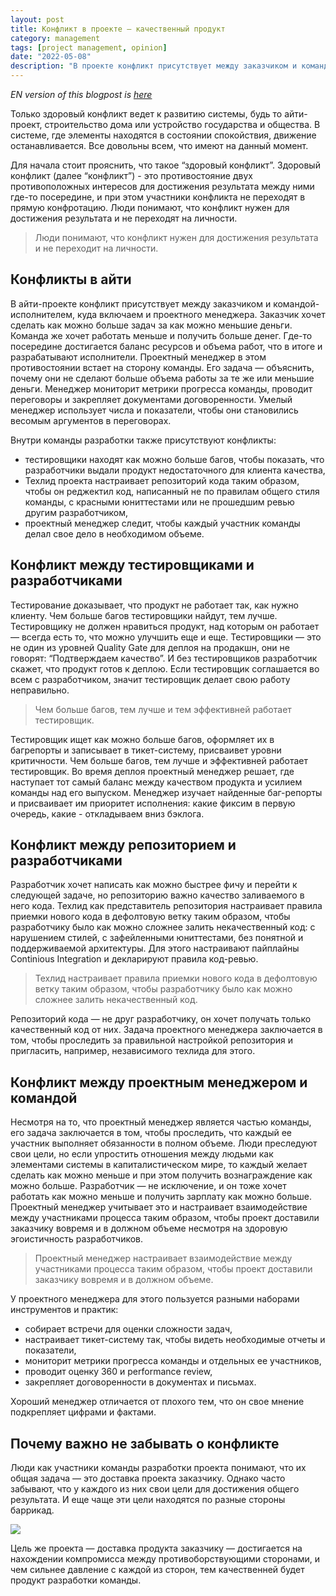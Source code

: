```yaml
---
layout: post
title: Конфликт в проекте – качественный продукт
category: management
tags: [project management, opinion]
date: "2022-05-08"
description: "В проекте конфликт присутствует между заказчиком и командой разработчиков, включая и проектного менеджера. Заказчик хочет сделать как можно больше задач за как можно меньшие деньги, а команда же хочет работать меньше и получить больше денег. И где-то посередине достигается баланс ресурсов и объема работ."
---
```


*EN version of this blogpost is [here](https://mgorbatyuk.dev/blog/management/2022-05-09-conflicts-in-it-en/)*

Только здоровый конфликт ведет к развитию системы, будь то айти-проект, строительство дома или устройство государства и общества. В системе, где элементы находятся в состоянии спокойствия, движение останавливается. Все довольны всем, что имеют на данный момент.

Для начала стоит прояснить, что такое “здоровый конфликт”. Здоровый конфликт (далее “конфликт”) - это противостояние двух противоположных интересов для достижения результата между ними где-то посередине, и при этом участники конфликта не переходят в прямую конфротацию. Люди понимают, что конфликт нужен для достижения результата и не переходят на личности.

> Люди понимают, что конфликт нужен для достижения результата и не переходит на личности.

## Конфликты в айти

В айти-проекте конфликт присутствует между заказчиком и командой-исполнителем, куда включаем и проектного менеджера. Заказчик хочет сделать как можно больше задач за как можно меньшие деньги. Команда же хочет работать меньше и получить больше денег. Где-то посередине достигается баланс ресурсов и объема работ, что в итоге и разрабатывают исполнители. Проектный менеджер в этом противостоянии встает на сторону команды. Его задача — объяснить, почему они не сделают больше объема работы за те же или меньшие деньги. Менеджер мониторит метрики прогресса команды, проводит переговоры и закрепляет документами договоренности. Умелый менеджер использует числа и показатели, чтобы они становились весомым аргументов в переговорах.

Внутри команды разработки также присутствуют конфликты:

- тестировщики находят как можно больше багов, чтобы показать, что разработчики выдали продукт недостаточного для клиента качества,
- Техлид проекта настраивает репозиторий кода таким образом, чтобы он реджектил код, написанный не по правилам общего стиля команды, с красными юниттестами или не прошедшим ревью другим разработчиком,
- проектный менеджер следит, чтобы каждый участник команды делал свое дело в необходимом объеме.

## Конфликт между тестировщиками и разработчиками

Тестирование доказывает, что продукт не работает так, как нужно клиенту. Чем больше багов тестировщики найдут, тем лучше. Тестировщику не должен нравиться продукт, над которым он работает — всегда есть то, что можно улучшить еще и еще. Тестировщики — это не один из уровней Quality Gate для деплоя на продакшн, они не говорят: “Подтверждаем качество”. И без тестировщиков разработчик скажет, что продукт готов к деплою. Если тестировщик соглашается во всем с разработчиком, значит тестировщик делает свою работу неправильно.

> Чем больше багов, тем лучше и тем эффективней работает тестировщик.

Тестировщик ищет как можно больше багов, оформляет их в багрепорты и записывает в тикет-систему, присваивет уровни критичности. Чем больше багов, тем лучше и эффективней работает тестировщик. Во время деплоя проектный менеджер решает, где наступает тот самый баланс между качеством продукта и усилием команды над его выпуском. Менеджер изучает найденные баг-репорты и присваивает им приоритет исполнения: какие фиксим в первую очередь, какие - откладываем вниз бэклога.

## Конфликт между репозиторием и разработчиками
Разработчик хочет написать как можно быстрее фичу и перейти к следующей задаче, но репозиторию важно качество заливаемого в него кода. Техлид как представитель репозитория настраивает правила приемки нового кода в дефолтовую ветку таким образом, чтобы разработчику было как можно сложнее залить некачественный код: с нарушением стилей, с зафейленными юниттестами, без понятной и поддерживаемой архитектуры. Для этого настраивают пайплайны Continious Integration и декларируют правила код-ревью.

> Техлид настраивает правила приемки нового кода в дефолтовую ветку таким образом, чтобы разработчику было как можно сложнее залить некачественный код.

Репозиторий кода — не друг разработчику, он хочет получать только качественный код от них. Задача проектного менеджера заключается в том, чтобы проследить за правильной настройкой репозитория и пригласить, например, независимого техлида для этого.

## Конфликт между проектным менеджером и командой

Несмотря на то, что проектный менеджер является частью команды, его задача заключается в том, чтобы проследить, что каждый ее участник выполняет обязанности в полном объеме. Люди преследуют свои цели, но если упростить отношения между людьми как элементами системы в капиталистическом мире, то каждый желает сделать как можно меньше и при этом получить вознаграждение как можно больше. Разработчик — не исключение, и он тоже хочет работать как можно меньше и получить зарплату как можно больше. Проектный менеджер учитывает это и настраивает взаимодействие между участниками процесса таким образом, чтобы проект доставили заказчику вовремя и в должном объеме несмотря на здоровую эгоистичность разработчиков.

> Проектный менеджер настраивает взаимодействие между участниками процесса таким образом, чтобы проект доставили заказчику вовремя и в должном объеме.

У проектного менеджера для этого пользуется разными наборами инструментов и практик:

- собирает встречи для оценки сложности задач,
- настраивает тикет-систему так, чтобы видеть необходимые отчеты и показатели,
- мониторит метрики прогресса команды и отдельных ее участников,
- проводит оценку 360 и performance review,
- закрепляет договоренности в документах и письмах.

Хороший менеджер отличается от плохого тем, что он свое мнение подкрепляет цифрами и фактами.

## Почему важно не забывать о конфликте
Люди как участники команды разработки проекта понимают, что их общая задача — это доставка проекта заказчику. Однако часто забывают, что у каждого из них свои цели для достижения общего результата. И еще чаще эти цели находятся по разные стороны баррикад.

![](/images/blog/management/2022-05-08-conflicts-in-it/product_impacts.png)

Цель же проекта — доставка продукта заказчику — достигается на нахождении компромисса между противоборствующими сторонами, и чем сильнее давление с каждой из сторон, тем качественней будет продукт разработки команды.
